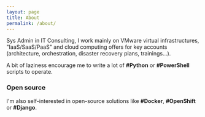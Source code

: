 ```yaml
---
layout: page
title: About
permalink: /about/
---
```


Sys Admin in IT Consulting, I work mainly on VMware virtual infrastructures, "IaaS/SaaS/PaaS" and cloud computing offers for key accounts (architecture, orchestration, disaster recovery plans, trainings...).

A bit of laziness encourage me to write a lot of **#Python** or **#PowerShell** scripts to operate.

### Open source

I'm also self-interested in open-source solutions like **#Docker**, **#OpenShift** or **#Django**.
